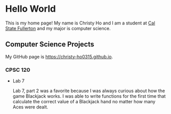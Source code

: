 # Hello World

This is my home page! My name is Christy Ho and I am a student at [Cal State Fullerton](http://www.fullerton.edu/) and my major is computer science.

## Computer Science Projects

My GitHub page is https://christy-ho0315.github.io.

### CPSC 120

* Lab 7

    Lab 7, part 2 was a favorite because I was always curious about how the
    game Blackjack works. I was able to write functions for the first time
    that calculate the correct value of a Blackjack hand no matter how many
    Aces were dealt.